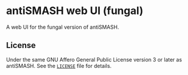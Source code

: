 antiSMASH web UI (fungal)
============================

A web UI for the fungal version of antiSMASH.

License
-------

Under the same GNU Affero General Public License version 3 or later as antiSMASH.
See the [`LICENSE`](LICENSE) file for details.
